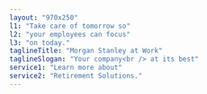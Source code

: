 ```yaml
---
layout: "970x250"
l1: "Take care of tomorrow so"
l2: "your employees can focus"
l3: "on today."
taglineTitle: "Morgan Stanley at Work"
taglineSlogan: "Your company<br /> at its best"
service1: "Learn more about"
service2: "Retirement Solutions."
---
```

